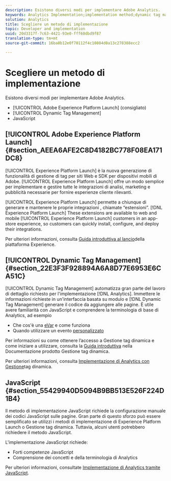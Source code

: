 ```yaml
---
description: Esistono diversi modi per implementare Adobe Analytics.
keywords: Analytics Implementation;implementation method;dynamic tag management;dtm;javascript
solution: Analytics
title: Scegliere un metodo di implementazione
topic: Developer and implementation
uuid: 20d3317f-7c63-4421-93e0-fff60dbd9f87
translation-type: tm+mt
source-git-commit: 16ba0b12e0f70112f4c10804d0a13c278388ecc2

---
```



# Scegliere un metodo di implementazione

Esistono diversi modi per implementare Adobe Analytics.

* [!UICONTROL Adobe Experience Platform Launch] (consigliato)
* [!UICONTROL Dynamic Tag Management]
* JavaScript

## [!UICONTROL Adobe Experience Platform Launch] {#section_AEEA6AFE2C8D4182BC778F08EA171DC8}

[!UICONTROL Experience Platform Launch] è la nuova generazione di funzionalità di gestione di tag per siti Web e SDK per dispositivi mobili di Adobe. [!UICONTROL Experience Platform Launch] offre un modo semplice per implementare e gestire tutte le integrazioni di analisi, marketing e pubblicità necessarie per fornire esperienze cliente rilevanti.

[!UICONTROL Experience Platform Launch] permette a chiunque di generare e mantenere le proprie integrazioni , chiamate “estensioni”. [!DNL Experience Platform Launch] These extensions are available to web and mobile [!UICONTROL Experience Platform Launch] customers in an app-store experience, so customers can quickly install, configure, and deploy their integrations.

Per ulteriori informazioni, consulta [Guida introduttiva al lancio](https://docs.adobelaunch.com/getting-started)della piattaforma Experience.

## [!UICONTROL Dynamic Tag Management] {#section_22E3F3F928894A6A8D77E6953E6CA51C}

[!UICONTROL Dynamic Tag Management] automatizza gran parte del lavoro di dettaglio richiesto per l'implementazione [!DNL Analytics]. Immettere le informazioni richieste in un'interfaccia basata su modulo e [!DNL Dynamic Tag Management] generare il codice da aggiungere alle pagine.
È utile avere familiarità con JavaScript e comprendere la terminologia di base di Analytics, ad esempio

* Che cos'è una [eVar](https://marketing.adobe.com/resources/help/en_US/reference/conversion_var_admin.html) e come funziona
* Quando utilizzare un evento [personalizzato](/help/implement/analytics-terminology-basics/c-props-evars/event-custom.md)

Per informazioni su come ottenere l’accesso a Gestione tag dinamica e come iniziare a utilizzare, consulta la [Guida introduttiva](https://marketing.adobe.com/resources/help/en_US/dtm/get_started.html) nella Documentazione prodotto Gestione tag dinamica.

Per ulteriori informazioni, consulta [Implementazione di Analytics con Gestione](/help/implement/c-implement-with-dtm/dtm-implementation-overview.md)tag dinamica.

## JavaScript {#section_55429940D5094B9BB513E526F224D1B4}

Il metodo di implementazione JavaScript richiede la configurazione manuale dei codici JavaScript sulle pagine. Gran parte di questo sforzo può essere semplificato se utilizzi i metodi di implementazione di Experience Platform Launch o Gestione tag dinamica. Tuttavia, alcuni utenti potrebbero richiedere il metodo JavaScript.

L'implementazione JavaScript richiede:

* Forti competenze JavaScript
* Comprensione dei concetti e della terminologia di Analytics

Per ulteriori informazioni, consultate [Implementazione di Analytics tramite JavaScript](/help/implement/js-implementation/javascript-implementation-overview.md).
